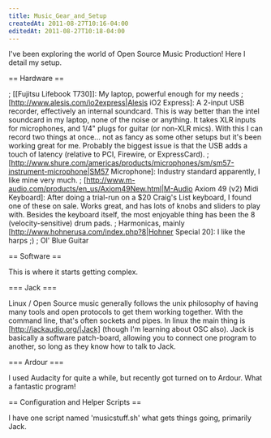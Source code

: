 ```yaml
---
title: Music_Gear_and_Setup
createdAt: 2011-08-27T10:16-04:00
editedAt: 2011-08-27T10:18-04:00
---
```


I've been exploring the world of Open Source Music Production! Here I detail my setup.

== Hardware ==

; [[Fujitsu Lifebook T730]]: My laptop, powerful enough for my needs
; [http://www.alesis.com/io2express|Alesis iO2 Express]: A 2-input USB recorder, effectively an internal soundcard. This is way better than the intel soundcard in my laptop, none of the noise or anything. It takes XLR inputs for microphones, and 1/4" plugs for guitar (or non-XLR mics). With this I can record two things at once... not as fancy as some other setups but it's been working great for me. Probably the biggest issue is that the USB adds a touch of latency (relative to PCI, Firewire, or ExpressCard).
; [http://www.shure.com/americas/products/microphones/sm/sm57-instrument-microphone|SM57 Microphone]: Industry standard apparently, I like mine very much.
; [http://www.m-audio.com/products/en_us/Axiom49New.html|M-Audio Axiom 49 (v2) Midi Keyboard]: After doing a trial-run on a $20 Craig's List keyboard, I found one of these on sale. Works great, and has lots of knobs and sliders to play with. Besides the keyboard itself, the most enjoyable thing has been the 8 (velocity-sensitive) drum pads.
; Harmonicas, mainly [http://www.hohnerusa.com/index.php?8|Hohner Special 20]: I like the harps ;)
; Ol' Blue Guitar

== Software ==

This is where it starts getting complex.

=== Jack ===

Linux / Open Source music generally follows the unix philosophy of having many tools and open protocols to get them working together. With the command line, that's often sockets and pipes. In linux the main thing is [http://jackaudio.org/|Jack] (though I'm learning about OSC also). Jack is basically a software patch-board, allowing you to connect one program to another, so long as they know how to talk to Jack.

=== Ardour ===

I used Audacity for quite a while, but recently got turned on to Ardour. What a fantastic program!

== Configuration and Helper Scripts ==

I have one script named 'musicstuff.sh' what gets things going, primarily Jack.


